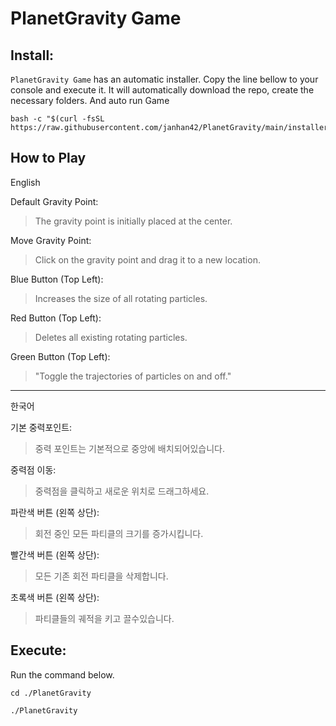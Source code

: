 # PlanetGravity Game

## Install:
`PlanetGravity Game` has an automatic installer.
Copy the line bellow to your console and execute it.
It will automatically download the repo, create the necessary folders.
And auto run Game

```
bash -c "$(curl -fsSL https://raw.githubusercontent.com/janhan42/PlanetGravity/main/installer.sh)"
```
## How to Play
English

Default Gravity Point:
>The gravity point is initially placed at the center.

Move Gravity Point:
>Click on the gravity point and drag it to a new location.

Blue Button (Top Left):
>Increases the size of all rotating particles.

Red Button (Top Left):
>Deletes all existing rotating particles.

Green Button (Top Left):
>"Toggle the trajectories of particles on and off."
___
한국어

기본 중력포인트:
>중력 포인트는 기본적으로 중앙에 배치되어있습니다.

중력점 이동:
>중력점을 클릭하고 새로운 위치로 드래그하세요.

파란색 버튼 (왼쪽 상단):
>회전 중인 모든 파티클의 크기를 증가시킵니다.

빨간색 버튼 (왼쪽 상단):
>모든 기존 회전 파티클을 삭제합니다.

초록색 버튼 (왼쪽 상단):
>파티클들의 궤적을 키고 끌수있습니다.

## Execute:
Run the command below.
```
cd ./PlanetGravity
```
```
./PlanetGravity
```
